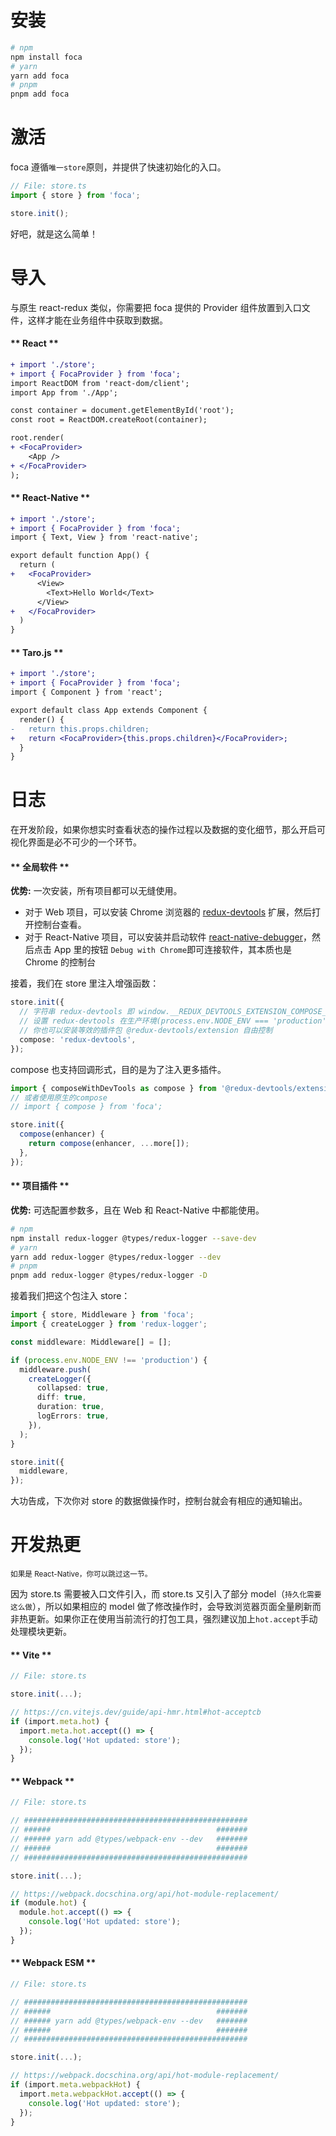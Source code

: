 # <!-- {docsify-ignore} -->

# 安装

```bash
# npm
npm install foca
# yarn
yarn add foca
# pnpm
pnpm add foca
```

# 激活

foca 遵循`唯一store`原则，并提供了快速初始化的入口。

```typescript
// File: store.ts
import { store } from 'foca';

store.init();
```

好吧，就是这么简单！

# 导入

与原生 react-redux 类似，你需要把 foca 提供的 Provider 组件放置到入口文件，这样才能在业务组件中获取到数据。

<!-- tabs:start -->

#### ** React **

```diff
+ import './store';
+ import { FocaProvider } from 'foca';
import ReactDOM from 'react-dom/client';
import App from './App';

const container = document.getElementById('root');
const root = ReactDOM.createRoot(container);

root.render(
+ <FocaProvider>
    <App />
+ </FocaProvider>
);
```

#### ** React-Native **

```diff
+ import './store';
+ import { FocaProvider } from 'foca';
import { Text, View } from 'react-native';

export default function App() {
  return (
+   <FocaProvider>
      <View>
        <Text>Hello World</Text>
      </View>
+   </FocaProvider>
  )
}
```

#### ** Taro.js **

```diff
+ import './store';
+ import { FocaProvider } from 'foca';
import { Component } from 'react';

export default class App extends Component {
  render() {
-   return this.props.children;
+   return <FocaProvider>{this.props.children}</FocaProvider>;
  }
}
```

<!-- tabs:end -->

# 日志

在开发阶段，如果你想实时查看状态的操作过程以及数据的变化细节，那么开启可视化界面是必不可少的一个环节。

<!-- tabs:start -->

#### ** 全局软件 **

**优势:** 一次安装，所有项目都可以无缝使用。

- 对于 Web 项目，可以安装 Chrome 浏览器的 [redux-devtools](https://github.com/reduxjs/redux-devtools) 扩展，然后打开控制台查看。
- 对于 React-Native 项目，可以安装并启动软件 [react-native-debugger](https://github.com/jhen0409/react-native-debugger)，然后点击 App 里的按钮 `Debug with Chrome`即可连接软件，其本质也是 Chrome 的控制台

接着，我们在 store 里注入增强函数：

```typescript
store.init({
  // 字符串 redux-devtools 即 window.__REDUX_DEVTOOLS_EXTENSION_COMPOSE__ 的缩写
  // 设置 redux-devtools 在生产环境(process.env.NODE_ENV === 'production')下会自动关闭
  // 你也可以安装等效的插件包 @redux-devtools/extension 自由控制
  compose: 'redux-devtools',
});
```

compose 也支持回调形式，目的是为了注入更多插件。

```typescript
import { composeWithDevTools as compose } from '@redux-devtools/extension';
// 或者使用原生的compose
// import { compose } from 'foca';

store.init({
  compose(enhancer) {
    return compose(enhancer, ...more[]);
  },
});
```

#### ** 项目插件 **

**优势:** 可选配置参数多，且在 Web 和 React-Native 中都能使用。

```bash
# npm
npm install redux-logger @types/redux-logger --save-dev
# yarn
yarn add redux-logger @types/redux-logger --dev
# pnpm
pnpm add redux-logger @types/redux-logger -D
```

接着我们把这个包注入 store：

```typescript
import { store, Middleware } from 'foca';
import { createLogger } from 'redux-logger';

const middleware: Middleware[] = [];

if (process.env.NODE_ENV !== 'production') {
  middleware.push(
    createLogger({
      collapsed: true,
      diff: true,
      duration: true,
      logErrors: true,
    }),
  );
}

store.init({
  middleware,
});
```

大功告成，下次你对 store 的数据做操作时，控制台就会有相应的通知输出。

<!-- tabs:end -->

# 开发热更

<small>如果是 React-Native，你可以跳过这一节。</small>

因为 store.ts 需要被入口文件引入，而 store.ts 又引入了部分 model（<small>持久化需要这么做</small>），所以如果相应的 model 做了修改操作时，会导致浏览器页面全量刷新而非热更新。如果你正在使用当前流行的打包工具，强烈建议加上`hot.accept`手动处理模块更新。

<!-- tabs:start -->

#### ** Vite **

```typescript
// File: store.ts

store.init(...);

// https://cn.vitejs.dev/guide/api-hmr.html#hot-acceptcb
if (import.meta.hot) {
  import.meta.hot.accept(() => {
    console.log('Hot updated: store');
  });
}
```

#### ** Webpack **

```typescript
// File: store.ts

// ##################################################
// ######                                     #######
// ###### yarn add @types/webpack-env --dev   #######
// ######                                     #######
// ##################################################

store.init(...);

// https://webpack.docschina.org/api/hot-module-replacement/
if (module.hot) {
  module.hot.accept(() => {
    console.log('Hot updated: store');
  });
}
```

#### ** Webpack ESM **

```typescript
// File: store.ts

// ##################################################
// ######                                     #######
// ###### yarn add @types/webpack-env --dev   #######
// ######                                     #######
// ##################################################

store.init(...);

// https://webpack.docschina.org/api/hot-module-replacement/
if (import.meta.webpackHot) {
  import.meta.webpackHot.accept(() => {
    console.log('Hot updated: store');
  });
}
```

<!-- tabs:end -->
